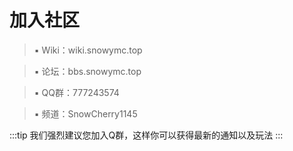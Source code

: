 # 加入社区

>▪ Wiki：wiki.snowymc.top

>▪ 论坛：bbs.snowymc.top

>▪ QQ群：777243574

>▪ 频道：SnowCherry1145


:::tip
我们强烈建议您加入Q群，这样你可以获得最新的通知以及玩法
:::
